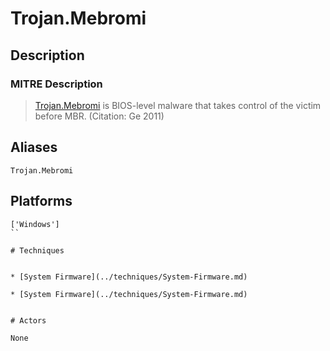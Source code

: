 
# Trojan.Mebromi

## Description

### MITRE Description

> [Trojan.Mebromi](https://attack.mitre.org/software/S0001) is BIOS-level malware that takes control of the victim before MBR. (Citation: Ge 2011)

## Aliases

```
Trojan.Mebromi
```

## Platforms

```
['Windows']
``

# Techniques


* [System Firmware](../techniques/System-Firmware.md)

* [System Firmware](../techniques/System-Firmware.md)
    

# Actors

None
